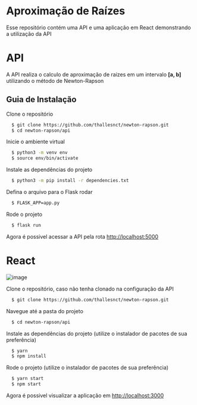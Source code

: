 # Aproximação de Raízes

Esse repositório contém uma API e uma aplicação em React demonstrando a utilização da API

# API

A API realiza o calculo de aproximação de raizes em um intervalo **[a, b]** utilizando o método de Newton-Rapson

## Guia de Instalação

Clone o repositório

```bash
  $ git clone https://github.com/thallesnct/newton-rapson.git
  $ cd newton-rapson/api
```

Inicie o ambiente virtual

```bash
  $ python3 -m venv env
  $ source env/bin/activate
```

Instale as dependências do projeto

```bash
  $ python3 -m pip install -r dependencies.txt
```

Defina o arquivo para o Flask rodar

```bash
  $ FLASK_APP=app.py
```

Rode o projeto

```bash
  $ flask run
```

Agora é possivel acessar a API pela rota [http://localhost:5000](http://localhost:5000)

# React

![image](https://user-images.githubusercontent.com/34549814/67231295-6e16f680-f415-11e9-9799-310fc85f8f99.png)

Clone o repositório, caso não tenha clonado na configuração da API

```bash
  $ git clone https://github.com/thallesnct/newton-rapson.git
```

Navegue até a pasta do projeto

```bash
  $ cd newton-rapson/api
```

Instale as dependências do projeto (utilize o instalador de pacotes de sua preferência)

```bash
  $ yarn
  $ npm install
```

Rode o projeto (utilize o instalador de pacotes de sua preferência)

```bash
  $ yarn start
  $ npm start
```

Agora é possivel visualizar a aplicação em [http://localhost:3000](http://localhost:3000)
